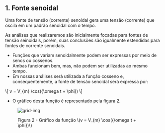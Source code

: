 ## 1. Fonte senoidal

<div class="grid-50-50 regular">

<div class="grid-element">

Uma fonte de tensão (corrente) senoidal gera uma tensão (corrente) que oscila em um padrão senoidal com o tempo.

<div class="footnotesize">

As análises que realizaremos são inicialmente focadas para fontes de tensão seinoidais, porém, suas conclusões são igualmente estendidas para fontes de corrente senoidais.

</div>

- Funções que variam senoidalmente podem ser expressas por meio de senos ou cossenos.
- Ambas funcionam bem, mas, não podem ser utilizadas ao mesmo tempo.
- Em nossas análises será utilizada a função cosseno e, consequentemente, a fonte de tensão senoidal será expressa por:

\\[
    v = V_{m} \cos({\omega t + \phi})
\\]

- O gráfico desta função é representado pela figura 2.

</div>

<div class="grid-element">

<figure>

<!-- _class: transparent center -->
![grid-img](https://i.imgur.com/aqyAWJd.png)

<div class="footnotesize center">

<figcaption>

Figura 2 - Gráfico da função \\(v = V_{m} \cos({\omega t + \phi})\\)

</figcaption>

</div>

</figure>

</div>

</div>
